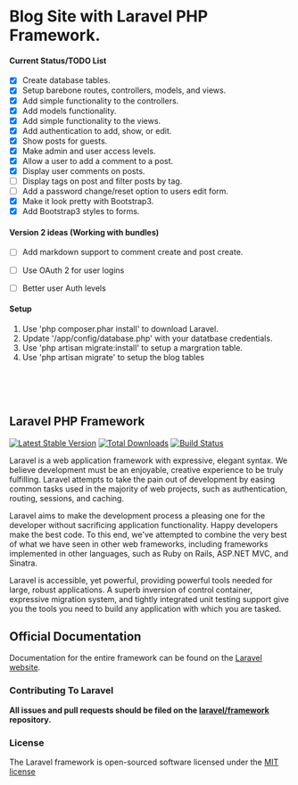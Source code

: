# Blog Site with Laravel PHP Framework. 

#### Current Status/TODO List
- [x] Create database tables.
- [x] Setup barebone routes, controllers, models, and views.
- [x] Add simple functionality to the controllers.
- [x] Add models functionality.
- [x] Add simple functionality to the views.
- [x] Add authentication to add, show, or edit.
- [x] Show posts for guests.
- [x] Make admin and user access levels.
- [x] Allow a user to add a comment to a post.
- [x] Display user comments on posts.
- [ ] Display tags on post and filter posts by tag.
- [ ] Add a password change/reset option to users edit form.
- [x] Make it look pretty with Bootstrap3.
- [x] Add Bootstrap3 styles to forms.

#### Version 2 ideas (Working with bundles)
- [ ] Add markdown support to comment create and post create.
- [ ] Use OAuth 2 for user logins
- [ ] Better user Auth levels


#### Setup
1. Use 'php composer.phar install' to download Laravel.
2. Update '/app/config/database.php' with your datatbase credentials.
3. Use 'php artisan migrate:install' to setup a margration table.
4. Use 'php artisan migrate' to setup the blog tables


<br><br><br>


## Laravel PHP Framework

[![Latest Stable Version](https://poser.pugx.org/laravel/framework/version.png)](https://packagist.org/packages/laravel/framework) [![Total Downloads](https://poser.pugx.org/laravel/framework/d/total.png)](https://packagist.org/packages/laravel/framework) [![Build Status](https://travis-ci.org/laravel/framework.png)](https://travis-ci.org/laravel/framework)

Laravel is a web application framework with expressive, elegant syntax. We believe development must be an enjoyable, creative experience to be truly fulfilling. Laravel attempts to take the pain out of development by easing common tasks used in the majority of web projects, such as authentication, routing, sessions, and caching.

Laravel aims to make the development process a pleasing one for the developer without sacrificing application functionality. Happy developers make the best code. To this end, we've attempted to combine the very best of what we have seen in other web frameworks, including frameworks implemented in other languages, such as Ruby on Rails, ASP.NET MVC, and Sinatra.

Laravel is accessible, yet powerful, providing powerful tools needed for large, robust applications. A superb inversion of control container, expressive migration system, and tightly integrated unit testing support give you the tools you need to build any application with which you are tasked.

## Official Documentation

Documentation for the entire framework can be found on the [Laravel website](http://laravel.com/docs).

### Contributing To Laravel

**All issues and pull requests should be filed on the [laravel/framework](http://github.com/laravel/framework) repository.**

### License

The Laravel framework is open-sourced software licensed under the [MIT license](http://opensource.org/licenses/MIT)
